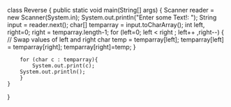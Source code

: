 class Reverse
{
    public static void main(String[] args)
    {
        Scanner reader = new Scanner(System.in);
        System.out.println("Enter some Text!: ");
        String input = reader.next();
        char[] temparray = input.toCharArray();
        int left, right=0;
        right = temparray.length-1;
        for (left=0; left < right ; left++ ,right--)
        {
            // Swap values of left and right
            char temp = temparray[left];
            temparray[left] = temparray[right];
            temparray[right]=temp;
        }
 
        for (char c : temparray){
            System.out.print(c);
        System.out.println();
        }
    }
}

